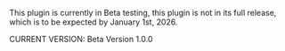 This plugin is currently in Beta testing, this plugin is not in its full release, which is to be expected by January 1st, 2026.

CURRENT VERSION: Beta Version 1.0.0
